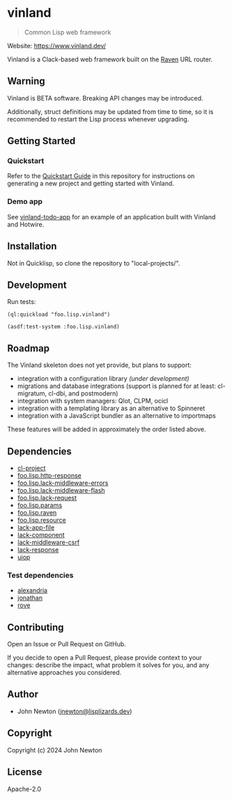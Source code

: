 # vinland

> Common Lisp web framework

Website: https://www.vinland.dev/

Vinland is a Clack-based web framework built on the [Raven](https://github.com/lisplizards/raven) URL router.

## Warning

Vinland is BETA software. Breaking API changes may be introduced.

Additionally, struct definitions may be updated from time to time, so it is recommended to restart the Lisp process whenever upgrading.

## Getting Started

### Quickstart

Refer to the [Quickstart Guide](https://github.com/lisplizards/vinland/blob/master/docs/QUICKSTART.md) in this repository for instructions on generating a new project and getting started with Vinland.

### Demo app

See [vinland-todo-app](https://github.com/lisplizards/vinland-todo-app) for an example of an application built with Vinland and Hotwire.

## Installation

Not in Quicklisp, so clone the repository to "local-projects/".

## Development

Run tests:

```common-lisp
(ql:quickload "foo.lisp.vinland")

(asdf:test-system :foo.lisp.vinland)
```

## Roadmap

The Vinland skeleton does not yet provide, but plans to support:

* integration with a configuration library *(under development)*
* migrations and database integrations (support is planned for at least: cl-migratum, cl-dbi, and postmodern)
* integration with system managers: Qlot, CLPM, ocicl
* integration with a templating library as an alternative to Spinneret
* integration with a JavaScript bundler as an alternative to importmaps

These features will be added in approximately the order listed above.

## Dependencies

* [cl-project](https://github.com/fukamachi/cl-project)
* [foo.lisp.http-response](https://github.com/lisplizards/http-response)
* [foo.lisp.lack-middleware-errors](https://github.com/lisplizards/lack-middleware-errors)
* [foo.lisp.lack-middleware-flash](https://github.com/lisplizards/lack-middleware-flash)
* [foo.lisp.lack-request](https://github.com/lisplizards/lack-request)
* [foo.lisp.params](https://github.com/lisplizards/params)
* [foo.lisp.raven](https://github.com/lisplizards/raven)
* [foo.lisp.resource](https://github.com/lisplizards/resource)
* [lack-app-file](https://github.com/fukamachi/lack/blob/master/lack-app-file.asd)
* [lack-component](https://github.com/fukamachi/lack/blob/master/lack-component.asd)
* [lack-middleware-csrf](https://github.com/fukamachi/lack/blob/master/lack-middleware-csrf.asd)
* [lack-response](https://github.com/fukamachi/lack/blob/master/lack-response.asd)
* [uiop](https://gitlab.common-lisp.net/asdf/asdf/-/tree/master/uiop)

### Test dependencies

* [alexandria](https://gitlab.common-lisp.net/alexandria/alexandria)
* [jonathan](https://github.com/rudolph-miller/jonathan)
* [rove](https://github.com/fukamachi/rove)

## Contributing

Open an Issue or Pull Request on GitHub.

If you decide to open a Pull Request, please provide context to your changes: describe the impact, what problem it solves for you, and any alternative approaches you considered.

## Author

* John Newton (<a href="mailto:jnewton@lisplizards.dev">jnewton@lisplizards.dev</a>)

## Copyright

Copyright (c) 2024 John Newton

## License

Apache-2.0
